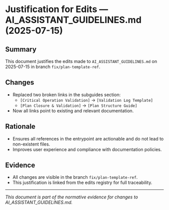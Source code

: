 # Justification for Edits — AI_ASSISTANT_GUIDELINES.md (2025-07-15)

## Summary
This document justifies the edits made to `AI_ASSISTANT_GUIDELINES.md` on 2025-07-15 in branch `fix/plan-template-ref`.

## Changes
- Replaced two broken links in the subguides section:
  - `[Critical Operation Validation]` → `[Validation Log Template]`
  - `[Plan Closure & Validation]` → `[Plan Structure Guide]`
- Now all links point to existing and relevant documentation.

## Rationale
- Ensures all references in the entrypoint are actionable and do not lead to non-existent files.
- Improves user experience and compliance with documentation policies.

## Evidence
- All changes are visible in the branch `fix/plan-template-ref`.
- This justification is linked from the edits registry for full traceability.

---

_This document is part of the normative evidence for changes to AI_ASSISTANT_GUIDELINES.md._
